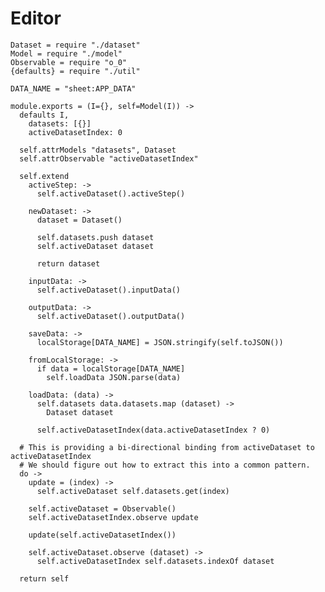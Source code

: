 Editor
======

    Dataset = require "./dataset"
    Model = require "./model"
    Observable = require "o_0"
    {defaults} = require "./util"

    DATA_NAME = "sheet:APP_DATA"

    module.exports = (I={}, self=Model(I)) ->
      defaults I,
        datasets: [{}]
        activeDatasetIndex: 0

      self.attrModels "datasets", Dataset
      self.attrObservable "activeDatasetIndex"

      self.extend
        activeStep: ->
          self.activeDataset().activeStep()

        newDataset: ->
          dataset = Dataset()

          self.datasets.push dataset
          self.activeDataset dataset

          return dataset

        inputData: ->
          self.activeDataset().inputData()

        outputData: ->
          self.activeDataset().outputData()

        saveData: ->
          localStorage[DATA_NAME] = JSON.stringify(self.toJSON())

        fromLocalStorage: ->
          if data = localStorage[DATA_NAME]
            self.loadData JSON.parse(data)

        loadData: (data) ->
          self.datasets data.datasets.map (dataset) ->
            Dataset dataset

          self.activeDatasetIndex(data.activeDatasetIndex ? 0)

      # This is providing a bi-directional binding from activeDataset to activeDatasetIndex
      # We should figure out how to extract this into a common pattern.
      do ->
        update = (index) ->
          self.activeDataset self.datasets.get(index)

        self.activeDataset = Observable()
        self.activeDatasetIndex.observe update

        update(self.activeDatasetIndex())

        self.activeDataset.observe (dataset) ->
          self.activeDatasetIndex self.datasets.indexOf dataset

      return self
